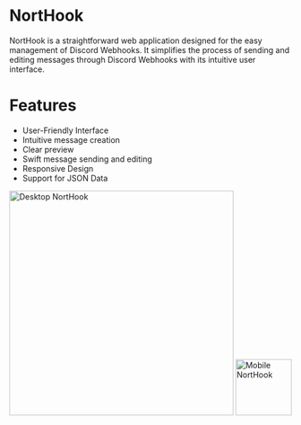 # NortHook
NortHook is a straightforward web application designed for the easy management of Discord Webhooks. It simplifies the process of sending and editing messages through Discord Webhooks with its intuitive user interface.

# Features
- User-Friendly Interface
- Intuitive message creation
- Clear preview
- Swift message sending and editing
- Responsive Design
- Support for JSON Data

<img src="https://cdn.discordapp.com/attachments/1113010775322263552/1177330197045977148/mobile_3.png?ex=65721d30&is=655fa830&hm=90be17eb83b2b9f874360a1fdd3ab08c480547916d589f6c61baad856acedc44&" alt="Desktop NortHook" width="400"> <img src="https://cdn.discordapp.com/attachments/1113010775322263552/1177330197436059708/mobile_2.png?ex=65721d30&is=655fa830&hm=505147d2a77b5f5c601efb0664309582037a10c678efc364d0a25cbc66e9a2c6&" alt="Mobile NortHook" width="100">
